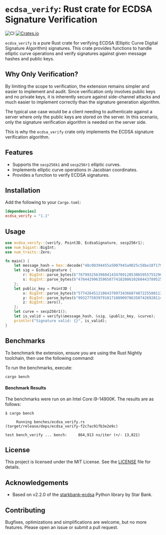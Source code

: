 # `ecdsa_verify`: Rust crate for ECDSA Signature Verification

![CI](https://github.com/joelonsql/ecdsa_verify/actions/workflows/ci.yml/badge.svg)
[![Crates.io](https://img.shields.io/crates/v/ecdsa_verify.svg)](https://crates.io/crates/ecdsa_verify)

`ecdsa_verify` is a pure Rust crate for verifying ECDSA (Elliptic Curve Digital
Signature Algorithm) signatures. This crate provides functions to handle
elliptic curve operations and verify signatures against given message hashes
and public keys.

## Why Only Verification?

By limiting the scope to verification, the extension remains simpler and easier
to implement and audit. Since verification only involves public keys and no
private keys, it is inherently secure against side-channel attacks and much
easier to implement correctly than the signature generation algorithm.

The typical use case would be a client needing to authenticate against a server
where only the public keys are stored on the server. In this scenario, only
the signature verification algorithm is needed on the server side.

This is why the `ecdsa_verify` crate only implements the ECDSA signature
verification algorithm.

## Features

- Supports the `secp256k1` and `secp256r1` elliptic curves.
- Implements elliptic curve operations in Jacobian coordinates.
- Provides a function to verify ECDSA signatures.

## Installation

Add the following to your `Cargo.toml`:

```toml
[dependencies]
ecdsa_verify = "1.1"
```

## Usage

```rust
use ecdsa_verify::{verify, Point3D, EcdsaSignature, secp256r1};
use num_bigint::BigInt;
use num_traits::Zero;

fn main() {
    let message_hash = hex::decode("48c08394455a5007945a9025c58be18f1795db8a6f8c12e70a00c1cdd6d3df78").unwrap();
    let sig = EcdsaSignature {
        r: BigInt::parse_bytes(b"7679932563960414347091205306595575529033945270189659289643076129390605281494", 10).unwrap(),
        s: BigInt::parse_bytes(b"47844299635965077418200610260443789525430653377570372618360888620298576429143", 10).unwrap(),
    };
    let public_key = Point3D {
        x: BigInt::parse_bytes(b"57742645121064378973436687487225580113493928349340781038880342836084265852815", 10).unwrap(),
        y: BigInt::parse_bytes(b"99327750397910171089097863507426920114029443958399733106031194020330646322282", 10).unwrap(),
        z: BigInt::zero(),
    };
    let curve = secp256r1();
    let is_valid = verify(&message_hash, &sig, &public_key, &curve);
    println!("Signature valid: {}", is_valid);
}
```


## Benchmarks

To benchmark the extension, ensure you are using the Rust Nightly toolchain,
then use the following command:

To run the benchmarks, execute:

```sh
cargo bench
```

#### Benchmark Results

The benchmarks were run on an Intel Core i9-14900K. The results are as follows:

```
$ cargo bench

     Running benches/ecdsa_verify.rs (target/release/deps/ecdsa_verify-f2c7ac91fb3e2e9c)

test bench_verify ... bench:     864,913 ns/iter (+/- 13,821)
```

## License

This project is licensed under the MIT License. See the [LICENSE](LICENSE) file for details.

## Acknowledgements

- Based on v2.2.0 of the [starkbank-ecdsa](https://github.com/starkbank/ecdsa-python/commit/9acdc661b7acde453b9bd6b20c57b88d5a3bf7e3) Python library by Star Bank.

## Contributing

Bugfixes, optimizations and simplifications are welcome, but no more features.
Please open an issue or submit a pull request.

